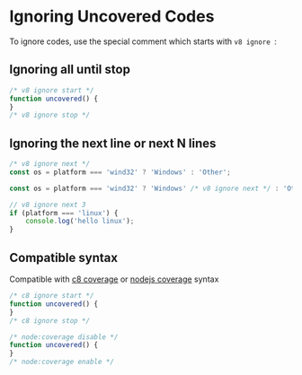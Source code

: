 # Ignoring Uncovered Codes

To ignore codes, use the special comment which starts with `v8 ignore `:

## Ignoring all until stop

```js
/* v8 ignore start */
function uncovered() {
}
/* v8 ignore stop */
```

## Ignoring the next line or next N lines

```js
/* v8 ignore next */
const os = platform === 'wind32' ? 'Windows' : 'Other';

const os = platform === 'wind32' ? 'Windows' /* v8 ignore next */ : 'Other';

// v8 ignore next 3
if (platform === 'linux') {
    console.log('hello linux');
}
```

## Compatible syntax

Compatible with [c8 coverage](https://github.com/bcoe/c8/?tab=readme-ov-file#ignoring-all-lines-until-told) or [nodejs coverage](https://nodejs.org/docs/latest/api/test.html#collecting-code-coverage) syntax

```js
/* c8 ignore start */
function uncovered() {
}
/* c8 ignore stop */

/* node:coverage disable */
function uncovered() {
}
/* node:coverage enable */
```

